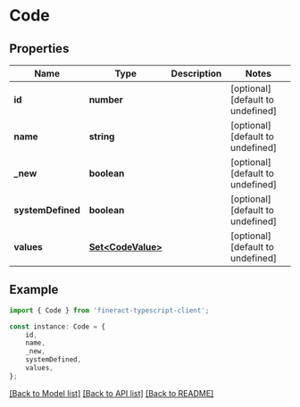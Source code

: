 # Code


## Properties

Name | Type | Description | Notes
------------ | ------------- | ------------- | -------------
**id** | **number** |  | [optional] [default to undefined]
**name** | **string** |  | [optional] [default to undefined]
**_new** | **boolean** |  | [optional] [default to undefined]
**systemDefined** | **boolean** |  | [optional] [default to undefined]
**values** | [**Set&lt;CodeValue&gt;**](CodeValue.md) |  | [optional] [default to undefined]

## Example

```typescript
import { Code } from 'fineract-typescript-client';

const instance: Code = {
    id,
    name,
    _new,
    systemDefined,
    values,
};
```

[[Back to Model list]](../README.md#documentation-for-models) [[Back to API list]](../README.md#documentation-for-api-endpoints) [[Back to README]](../README.md)

